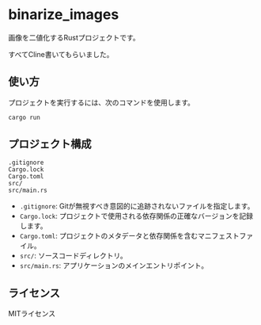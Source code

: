# binarize_images

 画像を二値化するRustプロジェクトです。

 すべてCline書いてもらいました。

## 使い方

 プロジェクトを実行するには、次のコマンドを使用します。

 ```bash
 cargo run
 ```

## プロジェクト構成

 ```
 .gitignore
 Cargo.lock
 Cargo.toml
 src/
 src/main.rs
 ```

- `.gitignore`: Gitが無視すべき意図的に追跡されないファイルを指定します。
- `Cargo.lock`: プロジェクトで使用される依存関係の正確なバージョンを記録します。
- `Cargo.toml`: プロジェクトのメタデータと依存関係を含むマニフェストファイル。
- `src/`: ソースコードディレクトリ。
- `src/main.rs`: アプリケーションのメインエントリポイント。

## ライセンス

 MITライセンス
